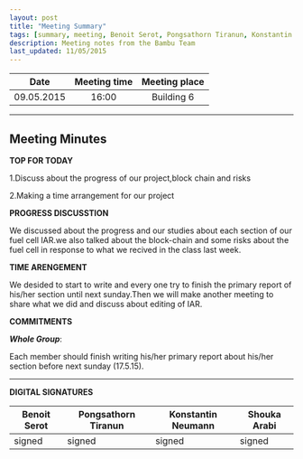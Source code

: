 ```yaml
---
layout: post
title: "Meeting Summary"
tags: [summary, meeting, Benoit Serot, Pongsathorn Tiranun, Konstantin Neumann, Shouka Arabi]
description: Meeting notes from the Bambu Team
last_updated: 11/05/2015
---
```


|**Date** |**Meeting time**|**Meeting place**
| ------------- |:----------------:|:-------:
|09.05.2015| 16:00 | Building 6


----------


Meeting Minutes
------

 **TOP FOR TODAY**

1.Discuss about the progress of our project,block chain and risks

2.Making a time arrangement for our project

 **PROGRESS DISCUSSTION**

We discussed about the progress and our studies about each section of our fuel cell IAR.we also talked about the block-chain and some risks about the fuel cell in response to what we recived in the class last week.

**TIME ARENGEMENT**

We desided to start to write and every one try to finish the primary report of his/her section until next sunday.Then we will make another meeting to share what we did and discuss about editing of IAR.



 **COMMITMENTS**

***Whole Group***:

Each member should finish writing  his/her primary report about his/her section before next sunday (17.5.15).

----------


**DIGITAL SIGNATURES**

|**Benoit Serot** |**Pongsathorn Tiranun**|**Konstantin Neumann**|**Shouka Arabi**
| ------------- |----------------|----------------|---------------|
| signed | signed  | signed | signed | |
